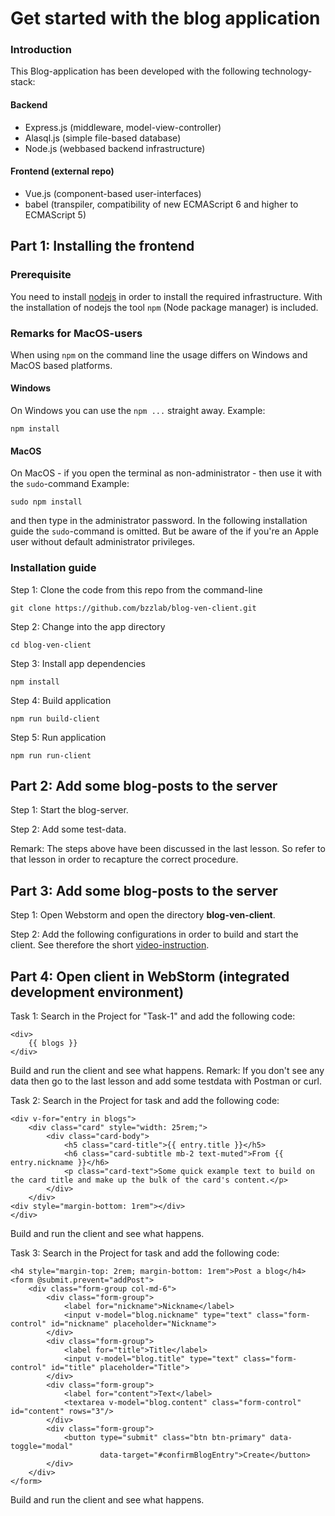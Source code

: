 # Get started with the blog application
### Introduction
This Blog-application has been developed with the following technology-stack:
#### Backend
* Express.js (middleware, model-view-controller)
* Alasql.js (simple file-based database)
* Node.js (webbased backend infrastructure)

#### Frontend (external repo)
* Vue.js (component-based user-interfaces)
* babel (transpiler, compatibility of new ECMAScript 6 and higher to ECMAScript 5)


## Part 1: Installing the frontend
### Prerequisite
You need to install [nodejs](https://nodejs.org/en/) in order to install the required infrastructure. With the installation of nodejs the tool `npm` (Node package manager) is included.

### Remarks for MacOS-users
When using  `npm` on the command line the usage differs on Windows and MacOS based platforms.
#### Windows 
On Windows you can use the `npm ...` straight away. Example: 
```
npm install
```
#### MacOS
On MacOS - if you open the terminal as non-administrator - then use it with the `sudo`-command 
Example: 
```
sudo npm install
``` 
and then type  in the administrator password. 
In the following installation guide the `sudo`-command is omitted. But be aware of the if you're an Apple user without default administrator privileges.

### Installation guide
Step 1: Clone the code from this repo from the command-line
```
git clone https://github.com/bzzlab/blog-ven-client.git
```
Step 2: Change into the app directory
```
cd blog-ven-client
```
Step 3: Install app dependencies
```
npm install
```
Step 4: Build application
```
npm run build-client
```
Step 5: Run application
```
npm run run-client
```

## Part 2: Add some blog-posts to the server
Step 1: Start the blog-server.

Step 2: Add some test-data.

Remark: The steps above have been discussed in the last lesson. So refer to that lesson
in order to recapture the correct procedure.

## Part 3: Add some blog-posts to the server
Step 1: Open Webstorm and open the directory **blog-ven-client**.

Step 2: Add the following configurations in order to build and start the client. See therefore the short 
[video-instruction](http://media.bzzlab.ch/ict05/ict-05_blog-client-webstorm-config.mp4). 



## Part 4: Open client in WebStorm (integrated development environment)
Task 1: Search in the Project for "Task-1" and add the following code:
```
<div>
    {{ blogs }}
</div>
```

Build and run the client and see what happens. 
Remark: If you don't see any data then go to the last lesson and add some testdata with Postman or curl. 

Task 2: Search in the Project for task and add the following code:
```        
<div v-for="entry in blogs">
    <div class="card" style="width: 25rem;">
        <div class="card-body">
            <h5 class="card-title">{{ entry.title }}</h5>
            <h6 class="card-subtitle mb-2 text-muted">From {{ entry.nickname }}</h6>
            <p class="card-text">Some quick example text to build on the card title and make up the bulk of the card's content.</p>
        </div>
    </div>
<div style="margin-bottom: 1rem"></div>
</div>
```
Build and run the client and see what happens. 

Task 3: Search in the Project for task and add the following code:
```
<h4 style="margin-top: 2rem; margin-bottom: 1rem">Post a blog</h4>
<form @submit.prevent="addPost">
    <div class="form-group col-md-6">
        <div class="form-group">
            <label for="nickname">Nickname</label>
            <input v-model="blog.nickname" type="text" class="form-control" id="nickname" placeholder="Nickname">
        </div>
        <div class="form-group">
            <label for="title">Title</label>
            <input v-model="blog.title" type="text" class="form-control" id="title" placeholder="Title">
        </div>
        <div class="form-group">
            <label for="content">Text</label>
            <textarea v-model="blog.content" class="form-control" id="content" rows="3"/>
        </div>
        <div class="form-group">
            <button type="submit" class="btn btn-primary" data-toggle="modal"
                    data-target="#confirmBlogEntry">Create</button>
        </div>
    </div>
</form>
```
Build and run the client and see what happens.
